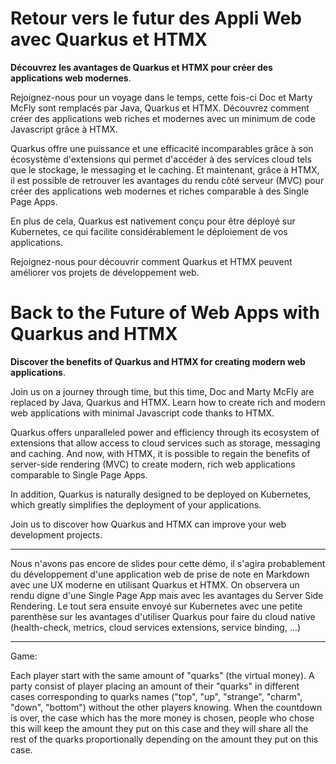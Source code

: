 # Retour vers le futur des Appli Web avec Quarkus et HTMX

**Découvrez les avantages de Quarkus et HTMX pour créer des applications web modernes**.

Rejoignez-nous pour un voyage dans le temps, cette fois-ci Doc et Marty McFly sont remplacés par Java, Quarkus et HTMX. Découvrez comment créer des applications web riches et modernes avec un minimum de code Javascript grâce à HTMX.

Quarkus offre une puissance et une efficacité incomparables grâce à son écosystème d'extensions qui permet d'accéder à des services cloud tels que le stockage, le messaging et le caching. Et maintenant, grâce à HTMX, il est possible de retrouver les avantages du rendu côté serveur (MVC) pour créer des applications web modernes et riches comparable à des Single Page Apps.

En plus de cela, Quarkus est nativement conçu pour être déployé sur Kubernetes, ce qui facilite considérablement le déploiement de vos applications. 

Rejoignez-nous pour découvrir comment Quarkus et HTMX peuvent améliorer vos projets de développement web.

# Back to the Future of Web Apps with Quarkus and HTMX

**Discover the benefits of Quarkus and HTMX for creating modern web applications**.

Join us on a journey through time, but this time, Doc and Marty McFly are replaced by Java, Quarkus and HTMX. Learn how to create rich and modern web applications with minimal Javascript code thanks to HTMX.

Quarkus offers unparalleled power and efficiency through its ecosystem of extensions that allow access to cloud services such as storage, messaging and caching. And now, with HTMX, it is possible to regain the benefits of server-side rendering (MVC) to create modern, rich web applications comparable to Single Page Apps.

In addition, Quarkus is naturally designed to be deployed on Kubernetes, which greatly simplifies the deployment of your applications.

Join us to discover how Quarkus and HTMX can improve your web development projects.




---

Nous n'avons pas encore de slides pour cette démo, il s'agira probablement du développement d'une application web de prise de note en Markdown avec une UX moderne en utilisant Quarkus et HTMX. On observera un rendu digne d'une Single Page App mais avec les avantages du Server Side Rendering. Le tout sera ensuite envoyé sur Kubernetes avec une petite parenthèse sur les avantages d'utiliser Quarkus pour faire du cloud native (health-check, metrics, cloud services extensions, service binding, ...)



---

Game:

Each player start with the same amount of "quarks" (the virtual money).
A party consist of player placing an amount of their "quarks" in different cases corresponding to quarks names ("top", "up", "strange", "charm", "down", "bottom") without the other players knowing.
When the countdown is over, the case which has the more money is chosen, people who chose this will keep the amount they put on this case and they will share all the rest of the quarks proportionally depending on the amount they put on this case.

